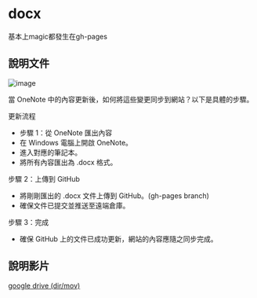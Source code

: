 # docx

基本上magic都發生在gh-pages

## 說明文件

![image](https://github.com/user-attachments/assets/f988b09a-da72-4a3c-babd-496f63d5dfc4)

當 OneNote 中的內容更新後，如何將這些變更同步到網站？以下是具體的步驟。

更新流程

- 步驟 1：從 OneNote 匯出內容
- 在 Windows 電腦上開啟 OneNote。
- 進入對應的筆記本。
- 將所有內容匯出為 .docx 格式。

步驟 2：上傳到 GitHub

- 將剛剛匯出的 .docx 文件上傳到 GitHub。(gh-pages branch)
- 確保文件已提交並推送至遠端倉庫。

步驟 3：完成

- 確保 GitHub 上的文件已成功更新，網站的內容應隨之同步完成。


## 說明影片

[google drive (dir/mov)](https://drive.google.com/drive/folders/1UrZM1ZYRrC7trCpXY3YHWB7OGEFmRHWz?usp=sharing)
